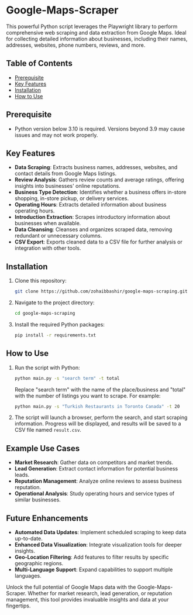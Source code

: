 # Google-Maps-Scraper
This powerful Python script leverages the Playwright library to perform comprehensive web scraping and data extraction from Google Maps. Ideal for collecting detailed information about businesses, including their names, addresses, websites, phone numbers, reviews, and more.

## Table of Contents

- [Prerequisite](#prerequisite)
- [Key Features](#key-features)
- [Installation](#installation)
- [How to Use](#how-to-use)

## Prerequisite
- Python version below 3.10 is required. Versions beyond 3.9 may cause issues and may not work properly.

## Key Features
- **Data Scraping**: Extracts business names, addresses, websites, and contact details from Google Maps listings.
- **Review Analysis**: Gathers review counts and average ratings, offering insights into businesses' online reputations.
- **Business Type Detection**: Identifies whether a business offers in-store shopping, in-store pickup, or delivery services.
- **Operating Hours**: Extracts detailed information about business operating hours.
- **Introduction Extraction**: Scrapes introductory information about businesses when available.
- **Data Cleansing**: Cleanses and organizes scraped data, removing redundant or unnecessary columns.
- **CSV Export**: Exports cleaned data to a CSV file for further analysis or integration with other tools.

## Installation

1. Clone this repository:
   ```bash
   git clone https://github.com/zohaibbashir/google-maps-scraping.git
   ```

2. Navigate to the project directory:
   ```bash
   cd google-maps-scraping
   ```

3. Install the required Python packages:
   ```bash
   pip install -r requirements.txt
   ```

## How to Use

1. Run the script with Python:
   ```bash
   python main.py -s "search term" -t total
   ```
   Replace "search term" with the name of the place/business and "total" with the number of listings you want to scrape. For example:
   ```bash
   python main.py -s "Turkish Restaurants in Toronto Canada" -t 20
   ```

2. The script will launch a browser, perform the search, and start scraping information. Progress will be displayed, and results will be saved to a CSV file named `result.csv`.

## Example Use Cases
- **Market Research**: Gather data on competitors and market trends.
- **Lead Generation**: Extract contact information for potential business leads.
- **Reputation Management**: Analyze online reviews to assess business reputation.
- **Operational Analysis**: Study operating hours and service types of similar businesses.

## Future Enhancements
- **Automated Data Updates**: Implement scheduled scraping to keep data up-to-date.
- **Enhanced Data Visualization**: Integrate visualization tools for deeper insights.
- **Geo-Location Filtering**: Add features to filter results by specific geographic regions.
- **Multi-Language Support**: Expand capabilities to support multiple languages.

Unlock the full potential of Google Maps data with the Google-Maps-Scraper. Whether for market research, lead generation, or reputation management, this tool provides invaluable insights and data at your fingertips.